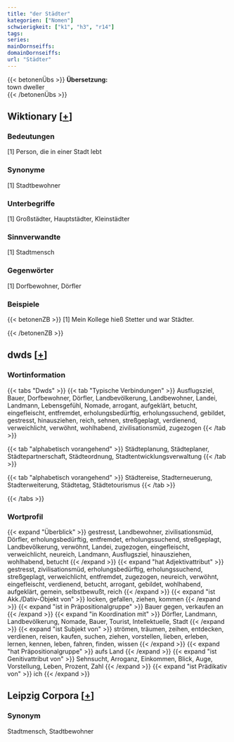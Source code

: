 ```yaml
---
title: "der Städter"
kategorien: ["Nomen"]
schwierigkeit: ["k1", "h3", "r14"]
tags:
series:
mainDornseiffs:
domainDornseiffs:
url: "Städter"
---
```


{{< betonenÜbs >}}
**Übersetzung:**  
town  dweller  
{{< /betonenÜbs >}}

## Wiktionary [[+](https://de.wiktionary.org/wiki/Städter)]

### Bedeutungen
[1] Person, die in einer Stadt lebt  

### Synonyme
[1] Stadtbewohner  

### Unterbegriffe
[1] Großstädter, Hauptstädter, Kleinstädter  

### Sinnverwandte
[1] Stadtmensch  

### Gegenwörter
[1] Dorfbewohner, Dörfler  

### Beispiele
{{< betonenZB >}}
[1] Mein Kollege hieß Stetter und war Städter.  

{{< /betonenZB >}}


## dwds [[+](https://www.dwds.de/wb/Städter)]

### Wortinformation
{{< tabs "Dwds" >}}
{{< tab "Typische Verbindungen" >}}
Ausflugsziel, Bauer, Dorfbewohner, Dörfler, Landbevölkerung, Landbewohner, Landei, Landmann, Lebensgefühl, Nomade, arrogant, aufgeklärt, betucht, eingefleischt, entfremdet, erholungsbedürftig, erholungssuchend, gebildet, gestresst, hinausziehen, reich, sehnen, streßgeplagt, verdienend, verweichlicht, verwöhnt, wohlhabend, zivilisationsmüd, zugezogen
{{< /tab >}}

{{< tab "alphabetisch vorangehend" >}}
Städteplanung, Städteplaner, Städtepartnerschaft, Städteordnung, Stadtentwicklungsverwaltung
{{< /tab >}}

{{< tab "alphabetisch vorangehend" >}}
Städtereise, Stadterneuerung, Stadterweiterung, Städtetag, Städtetourismus
{{< /tab >}}

{{< /tabs >}}

### Wortprofil
{{< expand "Überblick" >}} gestresst, Landbewohner, zivilisationsmüd, Dörfler, erholungsbedürftig, entfremdet, erholungssuchend, streßgeplagt, Landbevölkerung, verwöhnt, Landei, zugezogen, eingefleischt, verweichlicht, neureich, Landmann, Ausflugsziel, hinausziehen, wohlhabend, betucht {{< /expand >}}
{{< expand "hat Adjektivattribut" >}} gestresst, zivilisationsmüd, erholungsbedürftig, erholungssuchend, streßgeplagt, verweichlicht, entfremdet, zugezogen, neureich, verwöhnt, eingefleischt, verdienend, betucht, arrogant, gebildet, wohlhabend, aufgeklärt, gemein, selbstbewußt, reich {{< /expand >}}
{{< expand "ist Akk./Dativ-Objekt von" >}} locken, gefallen, ziehen, kommen {{< /expand >}}
{{< expand "ist in Präpositionalgruppe" >}} Bauer gegen, verkaufen an {{< /expand >}}
{{< expand "in Koordination mit" >}} Dörfler, Landmann, Landbevölkerung, Nomade, Bauer, Tourist, Intellektuelle, Stadt {{< /expand >}}
{{< expand "ist Subjekt von" >}} strömen, träumen, zeihen, entdecken, verdienen, reisen, kaufen, suchen, ziehen, vorstellen, lieben, erleben, lernen, kennen, leben, fahren, finden, wissen {{< /expand >}}
{{< expand "hat Präpositionalgruppe" >}} aufs Land {{< /expand >}}
{{< expand "ist Genitivattribut von" >}} Sehnsucht, Arroganz, Einkommen, Blick, Auge, Vorstellung, Leben, Prozent, Zahl {{< /expand >}}
{{< expand "ist Prädikativ von" >}} ich {{< /expand >}}

## Leipzig Corpora [[+](https://corpora.uni-leipzig.de/en/res?word=Städter&corpusId=deu_newscrawl-public_2018)]


### Synonym
Stadtmensch, Stadtbewohner

